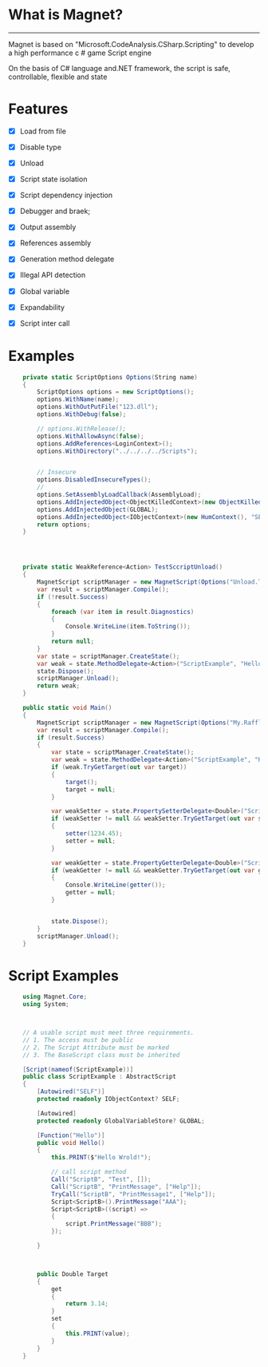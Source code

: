 # What is Magnet?
--------------
Magnet is based on "Microsoft.CodeAnalysis.CSharp.Scripting" to develop a high performance c # game Script engine

On the basis of C# language and.NET framework, the script is safe, controllable, flexible and state

# Features

- [x] Load from file
- [x] Disable type
- [x] Unload 
- [x] Script state isolation
- [x] Script dependency injection
- [x] Debugger and braek;
- [x] Output assembly
- [x] References assembly
- [x] Generation method delegate
- [x] Illegal API detection
- [x] Global variable
- [x] Expandability
- [x] Script inter call



# Examples

``` csharp
    private static ScriptOptions Options(String name)
    {
        ScriptOptions options = new ScriptOptions();
        options.WithName(name);
        options.WithOutPutFile("123.dll");
        options.WithDebug(false);

        // options.WithRelease();
        options.WithAllowAsync(false);
        options.AddReferences<LoginContext>();
        options.WithDirectory("../../../../Scripts");


        // Insecure
        options.DisabledInsecureTypes();
        //
        options.SetAssemblyLoadCallback(AssemblyLoad);
        options.AddInjectedObject<ObjectKilledContext>(new ObjectKilledContext());
        options.AddInjectedObject(GLOBAL);
        options.AddInjectedObject<IObjectContext>(new HumContext(), "SELF");
        return options;
    }




    private static WeakReference<Action> TestSccriptUnload()
    {
        MagnetScript scriptManager = new MagnetScript(Options("Unload.Test"));
        var result = scriptManager.Compile();
        if (!result.Success)
        {
            foreach (var item in result.Diagnostics)
            {
                Console.WriteLine(item.ToString());
            }
            return null;
        }
        var state = scriptManager.CreateState();
        var weak = state.MethodDelegate<Action>("ScriptExample", "Hello");
        state.Dispose();
        scriptManager.Unload();
        return weak;
    }

    public static void Main()
    {
        MagnetScript scriptManager = new MagnetScript(Options("My.Raffler"));
        var result = scriptManager.Compile();
        if (result.Success)
        {
            var state = scriptManager.CreateState();
            var weak = state.MethodDelegate<Action>("ScriptExample", "Hello");
            if (weak.TryGetTarget(out var target))
            {
                target();
                target = null;
            }

            var weakSetter = state.PropertySetterDelegate<Double>("ScriptExample", "Target");
            if (weakSetter != null && weakSetter.TryGetTarget(out var setter))
            {
                setter(1234.45);
                setter = null;
            }

            var weakGetter = state.PropertyGetterDelegate<Double>("ScriptExample", "Target");
            if (weakGetter != null && weakGetter.TryGetTarget(out var getter))
            {
                Console.WriteLine(getter());
                getter = null;
            }


            state.Dispose();
        }
        scriptManager.Unload();
    }


```


# Script Examples

``` csharp
    using Magnet.Core;
    using System;



    // A usable script must meet three requirements.
    // 1. The access must be public
    // 2. The Script Attribute must be marked
    // 3. The BaseScript class must be inherited

    [Script(nameof(ScriptExample))]
    public class ScriptExample : AbstractScript
    {
        [Autowired("SELF")]
        protected readonly IObjectContext? SELF;

        [Autowired]
        protected readonly GlobalVariableStore? GLOBAL;

        [Function("Hello")]
        public void Hello()
        {
            this.PRINT($"Hello Wrold!");

            // call script method
            Call("ScriptB", "Test", []);
            Call("ScriptB", "PrintMessage", ["Help"]);
            TryCall("ScriptB", "PrintMessage1", ["Help"]);
            Script<ScriptB>().PrintMessage("AAA");
            Script<ScriptB>((script) =>
            {
                script.PrintMessage("BBB");
            });

        }



        public Double Target
        {
            get
            {
                return 3.14;
            }
            set
            {
                this.PRINT(value);
            }
        }
    }
```
